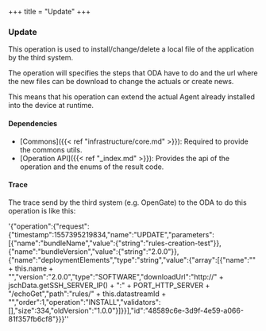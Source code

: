 +++
title = "Update"
+++

### Update

This operation is used to install/change/delete a local file of the application by the third system.

The operation will specifies the steps that ODA have to do and the url where the new files can be download to change the actuals or create news.

This means that his operation can extend the actual Agent already installed into the device at runtime.

#### Dependencies

* [Commons]({{< ref "infrastructure/core.md" >}}): Required to provide the commons utils.
* [Operation API]({{< ref "_index.md" >}}): Provides the api of the operation and the enums of the result code.

#### Trace

The trace send by the third system (e.g. OpenGate) to the ODA to do this operation is like this:

'{"operation":{"request":{"timestamp":1557395219834,"name":"UPDATE","parameters":[{"name":"bundleName","value":{"string":"rules-creation-test"}},{"name":"bundleVersion","value":{"string":"2.0.0"}},{"name":"deploymentElements","type":"string","value":{"array":[{"name":"" + this.name + "","version":"2.0.0","type":"SOFTWARE","downloadUrl":"http://" + jschData.getSSH_SERVER_IP() + ":" + PORT_HTTP_SERVER + "/echoGet","path":"rules/" + this.datastreamId + "","order":1,"operation":"INSTALL","validators":[],"size":334,"oldVersion":"1.0.0"}]}}],"id":"48589c6e-3d9f-4e59-a066-81f357fb6cf8"}}}''
